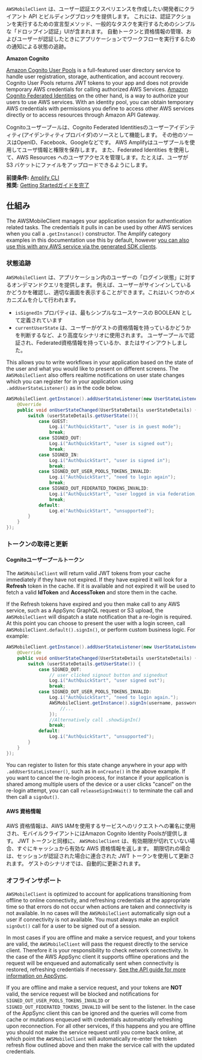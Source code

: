 `AWSMobileClient` は、ユーザー認証エクスペリエンスを作成したい開発者にクライアント API とビルディングブロックを提供します。 これには、認証アクションを実行するための宣言型メソッド、一般的なタスクを実行するためのシンプルな「ドロップイン認証」UIが含まれます。 自動トークンと資格情報の管理、およびユーザーが認証したときにアプリケーションでワークフローを実行するための通知による状態の追跡。

**Amazon Cognito**

[Amazon Cognito User Pools](https://docs.aws.amazon.com/cognito/latest/developerguide/cognito-user-identity-pools.html) is a full-featured user directory service to handle user registration, storage, authentication, and account recovery. Cognito User Pools returns JWT tokens to your app and does not provide temporary AWS credentials for calling authorized AWS Services. [Amazon Cognito Federated Identities](https://docs.aws.amazon.com/cognito/latest/developerguide/cognito-identity.html) on the other hand, is a way to authorize your users to use AWS services. With an identity pool, you can obtain temporary AWS credentials with permissions you define to access other AWS services directly or to access resources through Amazon API Gateway.

Cognitoユーザープールは、Cognito Federated Identitiesのユーザーアイデンティティ(アイデンティティプロバイダ)のソースとして機能します。 その他のソースはOpenID、Facebook、Googleなどです。 AWS Amplifyはユーザプールを使用してユーザ情報と権限を保存します。 また、Federated Identities を使用して、AWS Resources へのユーザアクセスを管理します。たとえば、ユーザが S3 バケットにファイルをアップロードできるようにします。

**前提条件:** [Amplify CLI](~/cli/cli.md)<br> **推奨:** [Getting Startedガイドを完了](~/start/start.md)

## 仕組み

The AWSMobileClient manages your application session for authentication related tasks. The credentials it pulls in can be used by other AWS services when you call a `.getInstance()` constructor. The Amplify category examples in this documentation use this by default, however [you can also use this with any AWS service via the generated SDK clients](~/sdk/configuration/setup-options.md).

### 状態追跡

`AWSMobileClient` は、アプリケーション内のユーザーの「ログイン状態」に対するオンデマンドクエリを提供します。 例えば、ユーザーがサインインしているかどうかを確認し、適切な画面を表示することができます。これはいくつかのメカニズムを介して行われます。

- `isSignedIn` プロパティは、最もシンプルなユースケースの BOOLEAN として定義されています
- `currentUserState` は、ユーザーがゲストの資格情報を持っているかどうかを判断するなど、より高度なシナリオに使用されます。 ユーザープールで認証され、Federated資格情報を持っているか、またはサインアウトしました。

This allows you to write workflows in your application based on the state of the user and what you would like to present on different screens. The `AWSMobileClient` also offers realtime notifications on user state changes which you can register for in your application using `.addUserStateListener()` as in the code below.

```java
AWSMobileClient.getInstance().addUserStateListener(new UserStateListener() {
    @Override
    public void onUserStateChanged(UserStateDetails userStateDetails) {
        switch (userStateDetails.getUserState()){
            case GUEST:
                Log.i("AuthQuickStart", "user is in guest mode");
                break;
            case SIGNED_OUT:
                Log.i("AuthQuickStart", "user is signed out");
                break;
            case SIGNED_IN:
                Log.i("AuthQuickStart", "user is signed in");
                break;
            case SIGNED_OUT_USER_POOLS_TOKENS_INVALID:
                Log.i("AuthQuickStart", "need to login again");
                break;
            case SIGNED_OUT_FEDERATED_TOKENS_INVALID:
                Log.i("AuthQuickStart", "user logged in via federation, but currently needs new tokens");
                break;
            default:
                Log.e("AuthQuickStart", "unsupported");
        }
    }
});
```



### トークンの取得と更新

#### Cognitoユーザープールトークン
The `AWSMobileClient` will return valid JWT tokens from your cache immediately if they have not expired. If they have expired it will look for a **Refresh** token in the cache. If it is available and not expired it will be used to fetch a valid **IdToken** and **AccessToken** and store them in the cache.

If the Refresh tokens have expired and you then make call to any AWS service, such as a AppSync GraphQL request or S3 upload, the `AWSMobileClient` will dispatch a state notification that a re-login is required. At this point you can choose to present the user with a login screen, call `AWSMobileClient.default().signIn()`, or perform custom business logic. For example:

```java
AWSMobileClient.getInstance().addUserStateListener(new UserStateListener() {
    @Override
    public void onUserStateChanged(UserStateDetails userStateDetails) {
        switch (userStateDetails.getUserState()) {
            case SIGNED_OUT:
                // user clicked signout button and signedout
                Log.i("AuthQuickStart", "user signed out");
                break;
            case SIGNED_OUT_USER_POOLS_TOKENS_INVALID:
                Log.i("AuthQuickStart", "need to login again.");
                AWSMobileClient.getInstance().signIn(username, password, null, new Callback<SignInResult>() {
                    //... 
                });
                //Alternatively call .showSignIn()
                break;
            default:
                Log.i("AuthQuickStart", "unsupported");
        }
    }
});
```

You can register to listen for this state change anywhere in your app with `.addUserStateListener()`, such as in `onCreate()` in the above example. If you want to cancel the re-login process, for instance if your application is shared among multiple users of the device or a user clicks "cancel" on the re-login attempt, you can call `releaseSignInWait()` to terminate the call and then call a `signOut()`.

#### AWS 資格情報

AWS 資格情報は、AWS IAMを使用するサービスへのリクエストへの署名に使用され、モバイルクライアントにはAmazon Cognito Identity Poolsが提供します。 JWT トークンと同様に、 `AWSMobileClient` は、有効期限が切れていない場合、すぐにキャッシュから有効な AWS 資格情報を返します。 期限切れの場合は、セッションが認証された場合に連合された JWT トークンを使用して更新されます。 ゲストのシナリオでは、自動的に更新されます。

### オフラインサポート

`AWSMobileClient` is optimized to account for applications transitioning from offline to online connectivity, and refreshing credentials at the appropriate time so that errors do not occur when actions are taken and connectivity is not available. In no cases will the `AWSMobileClient` automatically sign out a user if connectivity is not available. You must always make an explicit `signOut()` call for a user to be signed out of a session.

In most cases if you are offline and make a service request, and your tokens are valid, the `AWSMobileClient` will pass the request directly to the service client. Therefore it is your responsibility to check network connectivity. In the case of the AWS AppSync client it supports offline operations and the request will be enqueued and automatically sent when connectivity is restored, refreshing credentials if necessary. [See the API guide for more information on AppSync](~/sdk/api/graphql.md).

If you are offline and make a service request, and your tokens are **NOT** valid, the service request will be blocked and notifications for `SIGNED_OUT_USER_POOLS_TOKENS_INVALID` or `SIGNED_OUT_FEDERATED_TOKENS_INVALID` will be sent to the listener. In the case of the AppSync client this can be ignored and the queries will come from cache or mutations enqueued with credentials automatically refreshing upon reconnection. For all other services, if this happens and you are offline you should not make the service request until you come back online, at which point the `AWSMobileClient` will automatically re-enter the token refresh flow outlined above and then make the service call with the updated credentials.
